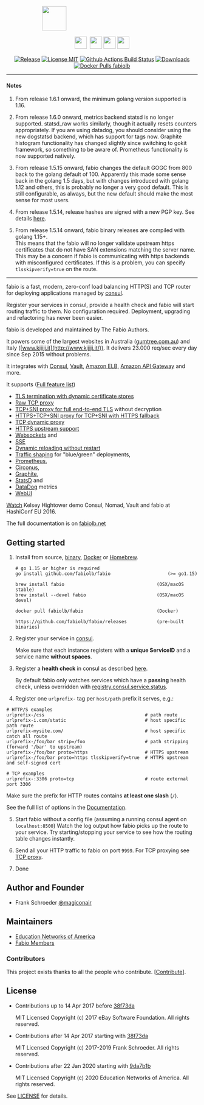 <p align="center">
  <p align="center" style="width: 50%; height: 64px;">
    <img src="https://cdn.rawgit.com/fabiolb/fabio/015e999/fabio.svg" height="64"/>
  </p>
  <p align="center" style="margin-top: 16px">
    <a href="http://ebay.github.io/"><img src="https://cdn.rawgit.com/fabiolb/fabio/7a02e1f/ebay.png" height="32" style="padding-right: 4px"/></a>
    <a href="http://www.ebayclassifiedsgroup.com"><img src="https://cdn.rawgit.com/fabiolb/fabio/7a02e1f/ecg.png" height="32"/></a>
    <a href="http://www.mytaxi.de"><img src="https://cdn.rawgit.com/fabiolb/fabio/7a02e1f/mytaxi.png" height="32"/></a>
    <a href="http://www.classmarkets.com"><img src="https://cdn.rawgit.com/fabiolb/fabio/7a02e1f/classmarkets.png" height="32"/></a>
  </p>
  <p align="center" style="margin-top: 16px">
    <a href="https://github.com/fabiolb/fabio/releases/latest"><img alt="Release" src="https://img.shields.io/github/release/fabiolb/fabio.svg?style=flat-square"></a>
    <a href="https://raw.githubusercontent.com/fabiolb/fabio/master/LICENSE"><img alt="License MIT" src="https://img.shields.io/badge/license-MIT-blue.svg?style=flat-square"></a>
    <a href="https://github.com/fabiolb/fabio/actions/workflows/build.yml"><img alt="Github Actions Build Status" src="https://github.com/fabiolb/fabio/actions/workflows/build.yml/badge.svg"></a>
    <a href="https://github.com/fabiolb/fabio/releases"><img alt="Downloads" src="https://img.shields.io/github/downloads/fabiolb/fabio/total.svg?style=flat-square"></a>
    <a href="https://hub.docker.com/r/fabiolb/fabio/"><img alt="Docker Pulls fabiolb" src="https://img.shields.io/docker/pulls/fabiolb/fabio.svg?style=flat-square&label=docker+pulls+fabiolb"></a>
  </p>
</p>

---

#### Notes

1) From release 1.6.1 onward, the minimum golang version supported is 1.16. 
2) From release 1.6.0 onward, metrics backend statsd is no longer supported.  statsd_raw
works similarly, though it actually resets counters appropriately.  If you are using datadog,
you should consider using the new dogstatsd backend, which has support for tags now.  Graphite
histogram functionality has changed slightly since switching to gokit framework, so something to be aware of.
 Prometheus functionality is now supported natively.

3) From release 1.5.15 onward, fabio changes the default GOGC from 800 back to
the golang default of 100.  Apparently this made some sense back in the golang 1.5 days, but with
changes introduced with golang 1.12 and others, this is probably no longer a very good default.
This is still configurable, as always, but the new default should make the most sense for most users.

4) From release 1.5.14, release hashes are signed with a new PGP key.
See details [here](https://fabiolb.net/faq/verifying-releases/).

5) From release 1.5.14 onward, fabio binary releases are compiled with golang 1.15+.  
This means that the fabio will no longer validate upstream https certificates that do 
not have SAN extensions matching the server name.  This may be a concern if fabio is 
communicating with https backends with misconfigured certificates.  If this is a problem,
you can specify `tlsskipverify=true` on the route.



---

fabio is a fast, modern, zero-conf load balancing HTTP(S) and TCP router
for deploying applications managed by [consul](https://consul.io/).

Register your services in consul, provide a health check and fabio will start
routing traffic to them. No configuration required. Deployment, upgrading and
refactoring has never been easier.

fabio is developed and maintained by The Fabio Authors.

It powers some of the largest websites in
Australia ([gumtree.com.au](http://www.gumtree.com.au))
and Italy ([www.kijiji.it](http://www.kijiji.it/)).
It delivers 23.000 req/sec every day since Sep 2015 without problems.

It integrates with
[Consul](https://consul.io/),
[Vault](https://vaultproject.io/),
[Amazon ELB](https://aws.amazon.com/elasticloadbalancing),
[Amazon API Gateway](https://aws.amazon.com/api-gateway/)
and more.

It supports ([Full feature list](https://fabiolb.net/feature/))

* [TLS termination with dynamic certificate stores](https://fabiolb.net/feature/certificate-stores/)
* [Raw TCP proxy](https://fabiolb.net/feature/tcp-proxy/)
* [TCP+SNI proxy for full end-to-end TLS](https://fabiolb.net/feature/tcp-sni-proxy/) without decryption
* [HTTPS+TCP+SNI proxy for TCP+SNI with HTTPS fallback](https://fabiolb.net/feature/https-tcp-sni-proxy/)
* [TCP dynamic proxy](https://fabiolb.net/feature/tcp-dynamic-proxy/)
* [HTTPS upstream support](https://fabiolb.net/feature/https-upstream/)
* [Websockets](https://fabiolb.net/feature/websockets/) and
* [SSE](https://fabiolb.net/feature/sse/)
* [Dynamic reloading without restart](https://fabiolb.net/feature/dynamic-reloading/)
* [Traffic shaping](https://fabiolb.net/feature/traffic-shaping/) for "blue/green" deployments,
* [Prometheus](https://fabiolb.net/feature/metrics/),
* [Circonus](https://fabiolb.net/feature/metrics/),
* [Graphite](https://fabiolb.net/feature/metrics/),
* [StatsD](https://fabiolb.net/feature/metrics/) and
* [DataDog](https://fabiolb.net/feature/metrics/) metrics
* [WebUI](https://fabiolb.net/feature/web-ui/)

[Watch](https://www.youtube.com/watch?v=gf43TcWjBrE&list=PL81sUbsFNc5b-Gd59Lpz7BW0eHJBt0GvE&index=1)
Kelsey Hightower demo Consul, Nomad, Vault and fabio at HashiConf EU 2016.

The full documentation is on [fabiolb.net](https://fabiolb.net/)

## Getting started

1. Install from source, [binary](https://github.com/fabiolb/fabio/releases),
   [Docker](https://hub.docker.com/r/fabiolb/fabio/) or [Homebrew](http://brew.sh).
    ```shell
	# go 1.15 or higher is required
    go install github.com/fabiolb/fabio                     (>= go1.15)

    brew install fabio                                  (OSX/macOS stable)
    brew install --devel fabio                          (OSX/macOS devel)

    docker pull fabiolb/fabio                           (Docker)

    https://github.com/fabiolb/fabio/releases           (pre-built binaries)
    ```

2. Register your service in [consul](https://consul.io/).

   Make sure that each instance registers with a **unique ServiceID** and a service name **without spaces**.

3. Register a **health check** in consul as described [here](https://consul.io/docs/agent/checks.html).

   By default fabio only watches services which have a **passing** health check, unless overridden with [registry.consul.service.status](https://fabiolb.net/ref/registry.consul.service.status/).

4. Register one `urlprefix-` tag per `host/path` prefix it serves, e.g.:

```
# HTTP/S examples
urlprefix-/css                                     # path route
urlprefix-i.com/static                             # host specific path route
urlprefix-mysite.com/                              # host specific catch all route
urlprefix-/foo/bar strip=/foo                      # path stripping (forward '/bar' to upstream)
urlprefix-/foo/bar proto=https                     # HTTPS upstream
urlprefix-/foo/bar proto=https tlsskipverify=true  # HTTPS upstream and self-signed cert

# TCP examples
urlprefix-:3306 proto=tcp                          # route external port 3306
```

   Make sure the prefix for HTTP routes contains **at least one slash** (`/`).

   See the full list of options in the [Documentation](https://github.com/fabiolb/fabio/wiki/Routing#config-language).

5. Start fabio without a config file (assuming a running consul agent on `localhost:8500`)
   Watch the log output how fabio picks up the route to your service.
   Try starting/stopping your service to see how the routing table changes instantly.

6. Send all your HTTP traffic to fabio on port `9999`.
   For TCP proxying see [TCP proxy](https://fabiolb.net/feature/tcp-proxy/).

7. Done

## Author and Founder

* Frank Schroeder [@magiconair](https://twitter.com/magiconair)

## Maintainers

* [Education Networks of America](https://github.com/myENA/)
* [Fabio Members](https://github.com/orgs/fabiolb/people)

### Contributors

This project exists thanks to all the people who contribute. [[Contribute](CONTRIBUTING.md)].

## License

* Contributions up to 14 Apr 2017 before [38f73da](https://github.com/fabiolb/fabio/commit/38f73da6413b68fed1631101ac1d0b79a2fac870)

  MIT Licensed
  Copyright (c) 2017 eBay Software Foundation. All rights reserved.

* Contributions after 14 Apr 2017 starting with  [38f73da](https://github.com/fabiolb/fabio/commit/38f73da6413b68fed1631101ac1d0b79a2fac870)

  MIT Licensed
  Copyright (c) 2017-2019 Frank Schroeder. All rights reserved.

* Contributions after 22 Jan 2020 starting with [9da7b1b](https://github.com/fabiolb/fabio/commit/9da7b1b6ce0f631f7974e8663b34022c3496dca7#diff-b335630551682c19a781afebcf4d07bf978fb1f8ac04c6bf87428ed5106870f5)

  MIT Licensed
  Copyright (c) 2020 Education Networks of America.  All rights reserved.

See [LICENSE](https://github.com/fabiolb/fabio/blob/master/LICENSE) for details.

